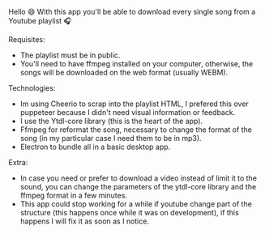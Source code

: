 Hello :smile: 
With this app you'll be able to download every single song from a Youtube playlist :headphones:


Requisites:
  - The playlist must be in public.
  - You'll need to have ffmpeg installed on your computer, otherwise, the songs will be downloaded on the web format (usually WEBM).
  
  
 Technologies:
  - Im using Cheerio to scrap into the playlist HTML, I prefered this over puppeteer because I didn't need visual information or feedback.
  - I use the Ytdl-core library (this is the heart of the app).
  - Ffmpeg for reformat the song,  necessary to change the format of the song (in my particular case I need them to be in mp3).
  - Electron to bundle all in a basic desktop app.
  
  
  Extra:
  
  - In case you need or prefer to download a video instead of limit it to the sound, you can change the parameters of the ytdl-core library and the ffmpeg format in a few minutes.
  - This app could stop working for a while if youtube change part of the structure (this happens once while it was on development), if this happens I will fix it as soon as I notice.
  
